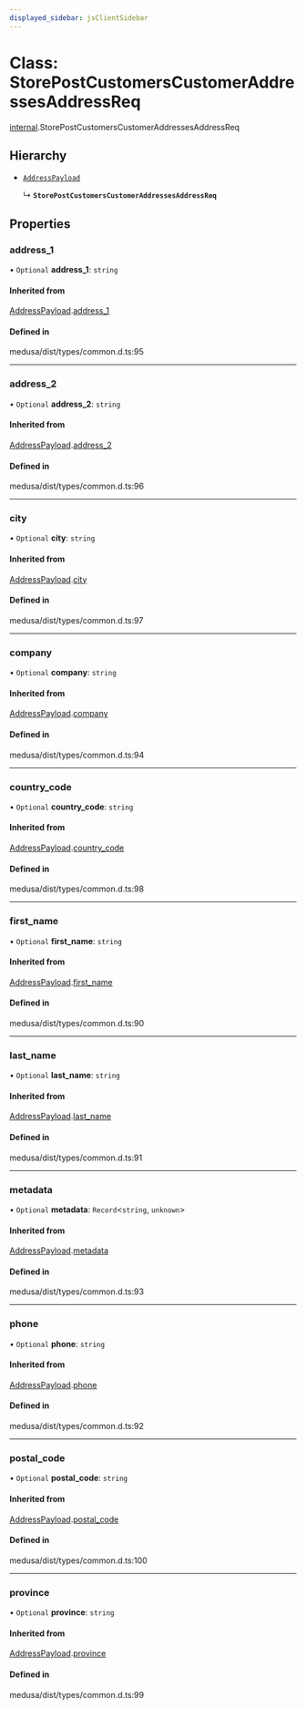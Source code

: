 ```yaml
---
displayed_sidebar: jsClientSidebar
---
```


# Class: StorePostCustomersCustomerAddressesAddressReq

[internal](../modules/internal.md).StorePostCustomersCustomerAddressesAddressReq

## Hierarchy

- [`AddressPayload`](internal.AddressPayload.md)

  ↳ **`StorePostCustomersCustomerAddressesAddressReq`**

## Properties

### address\_1

• `Optional` **address\_1**: `string`

#### Inherited from

[AddressPayload](internal.AddressPayload.md).[address_1](internal.AddressPayload.md#address_1)

#### Defined in

medusa/dist/types/common.d.ts:95

___

### address\_2

• `Optional` **address\_2**: `string`

#### Inherited from

[AddressPayload](internal.AddressPayload.md).[address_2](internal.AddressPayload.md#address_2)

#### Defined in

medusa/dist/types/common.d.ts:96

___

### city

• `Optional` **city**: `string`

#### Inherited from

[AddressPayload](internal.AddressPayload.md).[city](internal.AddressPayload.md#city)

#### Defined in

medusa/dist/types/common.d.ts:97

___

### company

• `Optional` **company**: `string`

#### Inherited from

[AddressPayload](internal.AddressPayload.md).[company](internal.AddressPayload.md#company)

#### Defined in

medusa/dist/types/common.d.ts:94

___

### country\_code

• `Optional` **country\_code**: `string`

#### Inherited from

[AddressPayload](internal.AddressPayload.md).[country_code](internal.AddressPayload.md#country_code)

#### Defined in

medusa/dist/types/common.d.ts:98

___

### first\_name

• `Optional` **first\_name**: `string`

#### Inherited from

[AddressPayload](internal.AddressPayload.md).[first_name](internal.AddressPayload.md#first_name)

#### Defined in

medusa/dist/types/common.d.ts:90

___

### last\_name

• `Optional` **last\_name**: `string`

#### Inherited from

[AddressPayload](internal.AddressPayload.md).[last_name](internal.AddressPayload.md#last_name)

#### Defined in

medusa/dist/types/common.d.ts:91

___

### metadata

• `Optional` **metadata**: `Record`<`string`, `unknown`\>

#### Inherited from

[AddressPayload](internal.AddressPayload.md).[metadata](internal.AddressPayload.md#metadata)

#### Defined in

medusa/dist/types/common.d.ts:93

___

### phone

• `Optional` **phone**: `string`

#### Inherited from

[AddressPayload](internal.AddressPayload.md).[phone](internal.AddressPayload.md#phone)

#### Defined in

medusa/dist/types/common.d.ts:92

___

### postal\_code

• `Optional` **postal\_code**: `string`

#### Inherited from

[AddressPayload](internal.AddressPayload.md).[postal_code](internal.AddressPayload.md#postal_code)

#### Defined in

medusa/dist/types/common.d.ts:100

___

### province

• `Optional` **province**: `string`

#### Inherited from

[AddressPayload](internal.AddressPayload.md).[province](internal.AddressPayload.md#province)

#### Defined in

medusa/dist/types/common.d.ts:99
